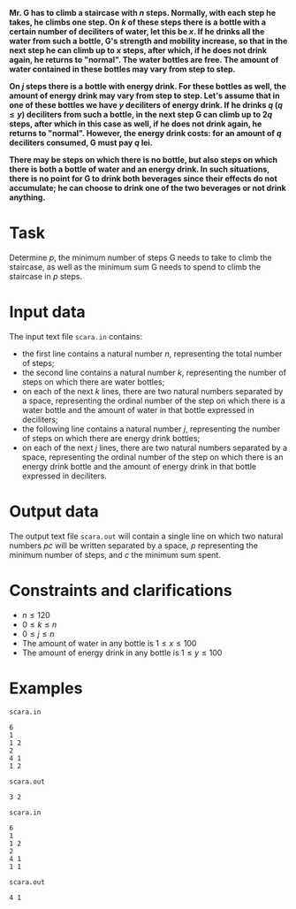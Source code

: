 **Mr. G has to climb a staircase with $n$ steps. Normally, with each step he takes, he climbs one step. On $k$ of these steps there is a bottle with a certain number of deciliters of water, let this be $x$. If he drinks all the water from such a bottle, G's strength and mobility increase, so that in the next step he can climb up to $x$ steps, after which, if he does not drink again, he returns to "normal". The water bottles are free. The amount of water contained in these bottles may vary from step to step.**

**On $j$ steps there is a bottle with energy drink. For these bottles as well, the amount of energy drink may vary from step to step. Let's assume that in one of these bottles we have $y$ deciliters of energy drink. If he drinks $q$ ($q \leq y$) deciliters from such a bottle, in the next step G can climb up to $2q$ steps, after which in this case as well, if he does not drink again, he returns to "normal". However, the energy drink costs: for an amount of $q$ deciliters consumed, G must pay $q$ lei.**

**There may be steps on which there is no bottle, but also steps on which there is both a bottle of water and an energy drink. In such situations, there is no point for G to drink both beverages since their effects do not accumulate; he can choose to drink one of the two beverages or not drink anything.**

# Task
Determine $p$, the minimum number of steps G needs to take to climb the staircase, as well as the minimum sum G needs to spend to climb the staircase in $p$ steps.

# Input data
The input text file `scara.in` contains:
- the first line contains a natural number $n$, representing the total number of steps;
- the second line contains a natural number $k$, representing the number of steps on which there are water bottles;
- on each of the next $k$ lines, there are two natural numbers separated by a space, representing the ordinal number of the step on which there is a water bottle and the amount of water in that bottle expressed in deciliters;
- the following line contains a natural number $j$, representing the number of steps on which there are energy drink bottles;
- on each of the next $j$ lines, there are two natural numbers separated by a space, representing the ordinal number of the step on which there is an energy drink bottle and the amount of energy drink in that bottle expressed in deciliters.

# Output data
The output text file `scara.out` will contain a single line on which two natural numbers $p c$ will be written separated by a space, $p$ representing the minimum number of steps, and $c$ the minimum sum spent.

# Constraints and clarifications
* $n \leq 120$
* $0 \leq k \leq n$
* $0 \leq j \leq n$
* The amount of water in any bottle is $1 \leq x \leq 100$
* The amount of energy drink in any bottle is $1 \leq y \leq 100$

# Examples

`scara.in`
```
6
1
1 2
2
4 1
1 2
```

`scara.out`
```
3 2
```

`scara.in`
```
6
1
1 2
2
4 1
1 1
```

`scara.out`
```
4 1
```
